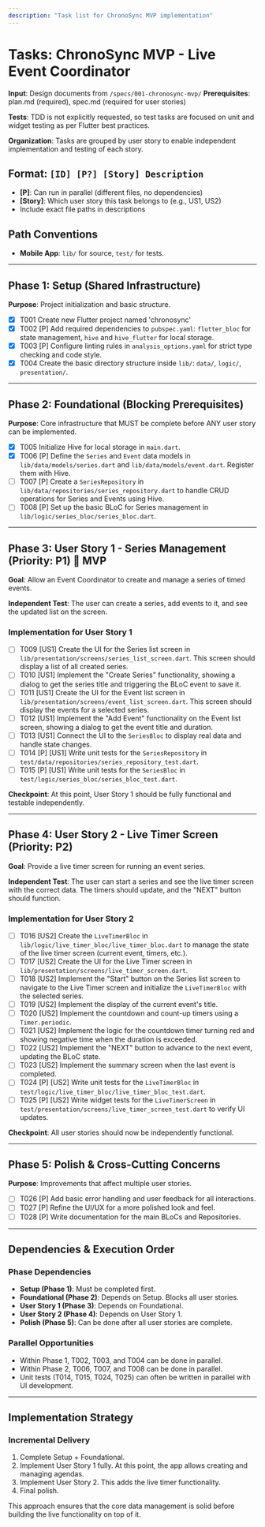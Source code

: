 ```yaml
---
description: "Task list for ChronoSync MVP implementation"
---
```


# Tasks: ChronoSync MVP - Live Event Coordinator

**Input**: Design documents from `/specs/001-chronosync-mvp/`
**Prerequisites**: plan.md (required), spec.md (required for user stories)

**Tests**: TDD is not explicitly requested, so test tasks are focused on unit and widget testing as per Flutter best practices.

**Organization**: Tasks are grouped by user story to enable independent implementation and testing of each story.

## Format: `[ID] [P?] [Story] Description`

- **[P]**: Can run in parallel (different files, no dependencies)
- **[Story]**: Which user story this task belongs to (e.g., US1, US2)
- Include exact file paths in descriptions

## Path Conventions

- **Mobile App**: `lib/` for source, `test/` for tests.

---

## Phase 1: Setup (Shared Infrastructure)

**Purpose**: Project initialization and basic structure.

- [X] T001 Create new Flutter project named 'chronosync'
- [X] T002 [P] Add required dependencies to `pubspec.yaml`: `flutter_bloc` for state management, `hive` and `hive_flutter` for local storage.
- [X] T003 [P] Configure linting rules in `analysis_options.yaml` for strict type checking and code style.
- [X] T004 Create the basic directory structure inside `lib/`: `data/`, `logic/`, `presentation/`.

---

## Phase 2: Foundational (Blocking Prerequisites)

**Purpose**: Core infrastructure that MUST be complete before ANY user story can be implemented.

- [X] T005 Initialize Hive for local storage in `main.dart`.
- [X] T006 [P] Define the `Series` and `Event` data models in `lib/data/models/series.dart` and `lib/data/models/event.dart`. Register them with Hive.
- [ ] T007 [P] Create a `SeriesRepository` in `lib/data/repositories/series_repository.dart` to handle CRUD operations for Series and Events using Hive.
- [ ] T008 [P] Set up the basic BLoC for Series management in `lib/logic/series_bloc/series_bloc.dart`.

---

## Phase 3: User Story 1 - Series Management (Priority: P1) 🎯 MVP

**Goal**: Allow an Event Coordinator to create and manage a series of timed events.

**Independent Test**: The user can create a series, add events to it, and see the updated list on the screen.

### Implementation for User Story 1

- [ ] T009 [US1] Create the UI for the Series list screen in `lib/presentation/screens/series_list_screen.dart`. This screen should display a list of all created series.
- [ ] T010 [US1] Implement the "Create Series" functionality, showing a dialog to get the series title and triggering the BLoC event to save it.
- [ ] T011 [US1] Create the UI for the Event list screen in `lib/presentation/screens/event_list_screen.dart`. This screen should display the events for a selected series.
- [ ] T012 [US1] Implement the "Add Event" functionality on the Event list screen, showing a dialog to get the event title and duration.
- [ ] T013 [US1] Connect the UI to the `SeriesBloc` to display real data and handle state changes.
- [ ] T014 [P] [US1] Write unit tests for the `SeriesRepository` in `test/data/repositories/series_repository_test.dart`.
- [ ] T015 [P] [US1] Write unit tests for the `SeriesBloc` in `test/logic/series_bloc/series_bloc_test.dart`.

**Checkpoint**: At this point, User Story 1 should be fully functional and testable independently.

---

## Phase 4: User Story 2 - Live Timer Screen (Priority: P2)

**Goal**: Provide a live timer screen for running an event series.

**Independent Test**: The user can start a series and see the live timer screen with the correct data. The timers should update, and the "NEXT" button should function.

### Implementation for User Story 2

- [ ] T016 [US2] Create the `LiveTimerBloc` in `lib/logic/live_timer_bloc/live_timer_bloc.dart` to manage the state of the live timer screen (current event, timers, etc.).
- [ ] T017 [US2] Create the UI for the Live Timer screen in `lib/presentation/screens/live_timer_screen.dart`.
- [ ] T018 [US2] Implement the "Start" button on the Series list screen to navigate to the Live Timer screen and initialize the `LiveTimerBloc` with the selected series.
- [ ] T019 [US2] Implement the display of the current event's title.
- [ ] T020 [US2] Implement the countdown and count-up timers using a `Timer.periodic`.
- [ ] T021 [US2] Implement the logic for the countdown timer turning red and showing negative time when the duration is exceeded.
- [ ] T022 [US2] Implement the "NEXT" button to advance to the next event, updating the BLoC state.
- [ ] T023 [US2] Implement the summary screen when the last event is completed.
- [ ] T024 [P] [US2] Write unit tests for the `LiveTimerBloc` in `test/logic/live_timer_bloc/live_timer_bloc_test.dart`.
- [ ] T025 [P] [US2] Write widget tests for the `LiveTimerScreen` in `test/presentation/screens/live_timer_screen_test.dart` to verify UI updates.

**Checkpoint**: All user stories should now be independently functional.

---

## Phase 5: Polish & Cross-Cutting Concerns

**Purpose**: Improvements that affect multiple user stories.

- [ ] T026 [P] Add basic error handling and user feedback for all interactions.
- [ ] T027 [P] Refine the UI/UX for a more polished look and feel.
- [ ] T028 [P] Write documentation for the main BLoCs and Repositories.

---

## Dependencies & Execution Order

### Phase Dependencies

- **Setup (Phase 1)**: Must be completed first.
- **Foundational (Phase 2)**: Depends on Setup. Blocks all user stories.
- **User Story 1 (Phase 3)**: Depends on Foundational.
- **User Story 2 (Phase 4)**: Depends on User Story 1.
- **Polish (Phase 5)**: Can be done after all user stories are complete.

### Parallel Opportunities

- Within Phase 1, T002, T003, and T004 can be done in parallel.
- Within Phase 2, T006, T007, and T008 can be done in parallel.
- Unit tests (T014, T015, T024, T025) can often be written in parallel with UI development.

---

## Implementation Strategy

### Incremental Delivery

1.  Complete Setup + Foundational.
2.  Implement User Story 1 fully. At this point, the app allows creating and managing agendas.
3.  Implement User Story 2. This adds the live timer functionality.
4.  Final polish.

This approach ensures that the core data management is solid before building the live functionality on top of it.

